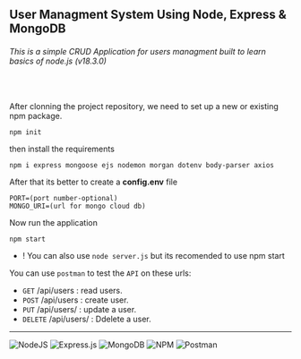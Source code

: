 ## User Managment System Using Node, Express & MongoDB
###### This is a simple CRUD Application for users managment built to learn basics of node.js (v18.3.0)
<br/>

After clonning the project repository, we need to set up a new or existing npm package.
```shell
npm init
```

then install the requirements 
```shell
npm i express mongoose ejs nodemon morgan dotenv body-parser axios
```

After that its better to create a **config.env** file
```file
PORT=(port number-optional)
MONGO_URI=(url for mongo cloud db)
```

Now run the application
```shell
npm start
```

- ! You can also use ```node server.js``` but its recomended to use npm start


You can use ```postman``` to test the ```API``` on these urls:
  - ```GET``` /api/users : read users.
  - ```POST``` /api/users : create user.
  - ```PUT``` /api/users/<id> : update a user.
  - ```DELETE```  /api/users/<id> : Ddelete a user.
  
  ***
  ![NodeJS](https://img.shields.io/badge/node.js-6DA55F?style=for-the-badge&logo=node.js&logoColor=white) 
  ![Express.js](https://img.shields.io/badge/express.js-%23404d59.svg?style=for-the-badge&logo=express&logoColor=%2361DAFB)
  ![MongoDB](https://img.shields.io/badge/MongoDB-%234ea94b.svg?style=for-the-badge&logo=mongodb&logoColor=white)
  ![NPM](https://img.shields.io/badge/NPM-%23000000.svg?style=for-the-badge&logo=npm&logoColor=white)
  ![Postman](https://img.shields.io/badge/Postman-FF6C37?style=for-the-badge&logo=postman&logoColor=white)
  

